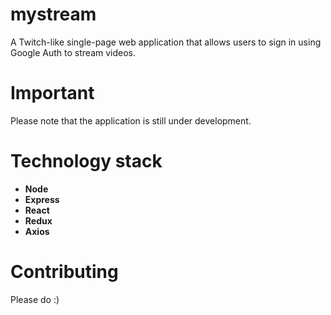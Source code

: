 # mystream
A Twitch-like single-page web application that allows users to sign in using Google Auth to stream videos. 


# Important
Please note that the application is still under development.


# Technology stack
* **Node**
* **Express**
* **React**
* **Redux**
* **Axios**

# Contributing
Please do :)

